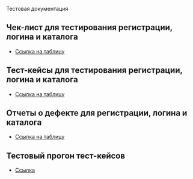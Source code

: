 Тестовая документация
## Чек-лист для тестирования регистрации, логина и каталога
 - [Ссылка на таблицу](https://docs.google.com/spreadsheets/d/1sL43HkRiJRX_uB2sPyiLJnoyvVUXCTt-Ikj06giqnyA/edit?gid=0#gid=0)
## Тест-кейсы для тестирования регистрации, логина и каталога
 - [Ссылка на таблицу](https://app.qase.io/project/G10?author=313&previewMode=side&suite=33&tab=change-history)
## Отчеты о дефекте для регистрации, логина и каталога
 - [Ссылка на таблицу](https://docs.google.com/spreadsheets/d/1GUQJcuUvAahZW_aJ16qU0TL4v6V16PZn_UHIVlQwQlM/edit?pli=1&gid=1483916076#gid=1483916076)
## Тестовый прогон тест-кейсов
 - [Ссылка](https://github.com/nikitazhuravlevqa/docs/blob/main/G10-Test%2Brun%2BNikita_Zhuravlev.pdf)
